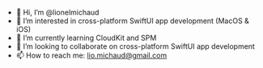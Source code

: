 - 👋 Hi, I’m @lionelmichaud
- 👀 I’m interested in cross-platform SwiftUI app development (MacOS & iOS)
- 🌱 I’m currently learning CloudKit and SPM
- 💞️ I’m looking to collaborate on cross-platform SwiftUI app development
- 📫 How to reach me: lio.michaud@gmail.com

<!---
lionelmichaud/lionelmichaud is a ✨ special ✨ repository because its `README.md` (this file) appears on your GitHub profile.
You can click the Preview link to take a look at your changes.
--->

